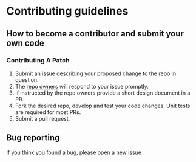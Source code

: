 # Contributing guidelines

## How to become a contributor and submit your own code

### Contributing A Patch

1. Submit an issue describing your proposed change to the repo in question.
1. The [repo owners](OWNERS) will respond to your issue promptly.
1. If instructed by the repo owners provide a short design document in a PR.
1. Fork the desired repo, develop and test your code changes. Unit tests are required for most PRs.
1. Submit a pull request.

## Bug reporting

If you think you found a bug, please open a [new issue](https://github.com/minimalchat/operator-app/issues/new)
